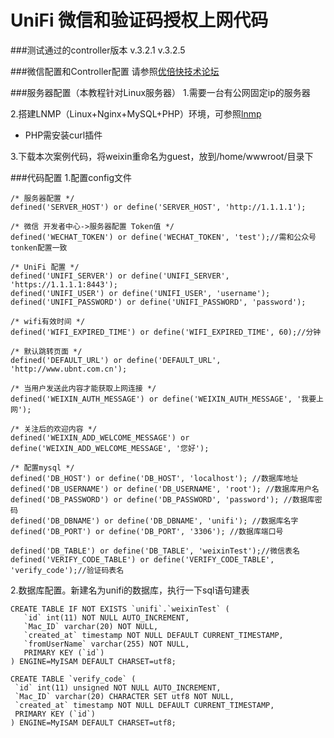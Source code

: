 UniFi 微信和验证码授权上网代码
===========

###测试通过的controller版本
    v.3.2.1
    v.3.2.5

###微信配置和Controller配置
请参照[优倍快技术论坛](http://bbs.ubnt.com.cn/forum.php?mod=viewthread&tid=9914&page=1)

###服务器配置（本教程针对Linux服务器）
1.需要一台有公网固定ip的服务器

2.搭建LNMP（Linux+Nginx+MySQL+PHP）环境，可参照[lnmp](http://lnmp.org/install.html)
+ PHP需安装curl插件

3.下载本次案例代码，将weixin重命名为guest，放到/home/wwwroot/目录下

###代码配置
1.配置config文件

    /* 服务器配置 */
    defined('SERVER_HOST') or define('SERVER_HOST', 'http://1.1.1.1');

    /* 微信 开发者中心->服务器配置 Token值 */
    defined('WECHAT_TOKEN') or define('WECHAT_TOKEN', 'test');//需和公众号tonken配置一致

    /* UniFi 配置 */
    defined('UNIFI_SERVER') or define('UNIFI_SERVER', 'https://1.1.1.1:8443');
    defined('UNIFI_USER') or define('UNIFI_USER', 'username');
    defined('UNIFI_PASSWORD') or define('UNIFI_PASSWORD', 'password');

    /* wifi有效时间 */
    defined('WIFI_EXPIRED_TIME') or define('WIFI_EXPIRED_TIME', 60);//分钟

    /* 默认跳转页面 */
    defined('DEFAULT_URL') or define('DEFAULT_URL', 'http://www.ubnt.com.cn');

    /* 当用户发送此内容才能获取上网连接 */
    defined('WEIXIN_AUTH_MESSAGE') or define('WEIXIN_AUTH_MESSAGE', '我要上网');

    /* 关注后的欢迎内容 */
    defined('WEIXIN_ADD_WELCOME_MESSAGE') or define('WEIXIN_ADD_WELCOME_MESSAGE', '您好');

    /* 配置mysql */
    defined('DB_HOST') or define('DB_HOST', 'localhost'); //数据库地址
    defined('DB_USERNAME') or define('DB_USERNAME', 'root'); //数据库用户名
    defined('DB_PASSWORD') or define('DB_PASSWORD', 'password'); //数据库密码
    defined('DB_DBNAME') or define('DB_DBNAME', 'unifi'); //数据库名字
    defined('DB_PORT') or define('DB_PORT', '3306'); //数据库端口号

    defined('DB_TABLE') or define('DB_TABLE', 'weixinTest');//微信表名
    defined('VERIFY_CODE_TABLE') or define('VERIFY_CODE_TABLE', 'verify_code');//验证码表名

2.数据库配置。新建名为unifi的数据库，执行一下sql语句建表

    CREATE TABLE IF NOT EXISTS `unifi`.`weixinTest` (
       `id` int(11) NOT NULL AUTO_INCREMENT,
       `Mac_ID` varchar(20) NOT NULL,
       `created_at` timestamp NOT NULL DEFAULT CURRENT_TIMESTAMP,
       `fromUserName` varchar(255) NOT NULL,
       PRIMARY KEY (`id`)
    ) ENGINE=MyISAM DEFAULT CHARSET=utf8;
    
    CREATE TABLE `verify_code` (
     `id` int(11) unsigned NOT NULL AUTO_INCREMENT,
     `Mac_ID` varchar(20) CHARACTER SET utf8 NOT NULL,
     `created_at` timestamp NOT NULL DEFAULT CURRENT_TIMESTAMP,
     PRIMARY KEY (`id`)
    ) ENGINE=MyISAM DEFAULT CHARSET=utf8;
